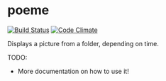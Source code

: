 poeme
=====

[![Build Status](https://travis-ci.org/idem/poeme.png?branch=master)](https://travis-ci.org/idem/poeme)
[![Code Climate](https://codeclimate.com/github/Idem/poeme/badges/gpa.svg)](https://codeclimate.com/github/Idem/poeme)

Displays a picture from a folder, depending on time.

TODO:
* More documentation on how to use it!
